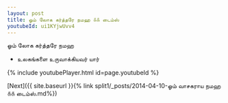 ```yaml
---
layout: post
title: ஓம் லோக கர்த்தரே நமஹ ௧௧ டைம்ஸ்
youtubeId: ui1KYjwUvv4
---
```

 
 
 ஓம் லோக கர்த்தரே நமஹ  
 
 -  உலகங்களை உருவாக்கியவர் யார் 
 
  
 
  
 
 
 
 
 
 


{% include youtubePlayer.html id=page.youtubeId %}
 
[Next]({{ site.baseurl }}{% link  split1/_posts/2014-04-10-ஓம் வாசகராய நமஹ ௧௧ டைம்ஸ்.md%})
 
